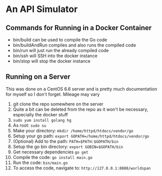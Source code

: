 # An API Simulator

## Commands for Running in a Docker Container
* bin/build can be used to compile the Go code
* bin/buildAndRun compiles and also runs the compiled code
* bin/run will just run the already compiled code
* bin/ssh will SSH into the docker instance
* bin/stop will stop the docker instance

## Running on a Server
This was done on a CentOS 6.6 server and is pretty much documentation for myself so I don't forget. Mileage may vary
1. git clone the repo somewhere on the server
  1. Quite a bit can be deleted from the repo as it won't be necessary, especially the docker stuff
2. `sudo yum install golang hg`
3. As root: `sudo su`
  1. Make your directory: `mkdir /home/httpd/htdocs/vendor/go`
  2. Setup your go path: `export GOPATH=/home/httpd/htdocs/vendor/go`
  3. (Optional) Add to the path: `PATH=$PATH:$GOPATH/bin`
  4. Setup the go bin directory: `export GOBIN=$GOPATH/bin`
  5. Get necessary dependencies `go get`
  6. Compile the code: `go install main.go`
  7. Run the code: `bin/main.go`
  8. To access the code, navigate to: `http://127.0.0.1:8080/worldspan`
